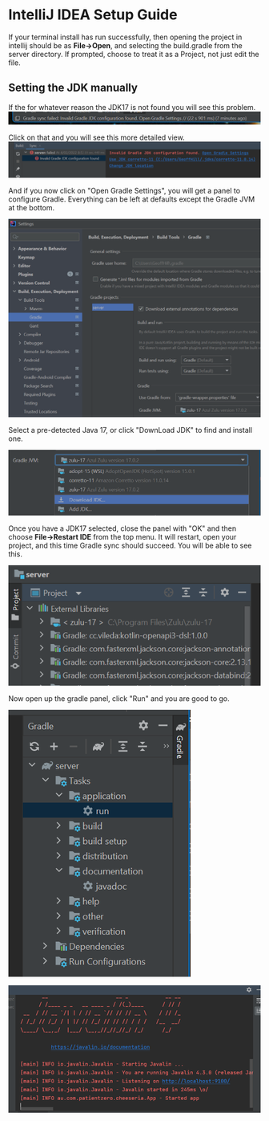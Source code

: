 # IntelliJ IDEA Setup Guide

If your terminal install has run successfully, then opening the project in intellij should be as   **File->Open**, and selecting the build.gradle from the server directory. If prompted, choose to treat it as a Project, not just edit the file.

## Setting the JDK manually

If the for whatever reason the JDK17 is not found you will see this problem.
![](2022-02-04-09-04-12.png)

Click on that and you will see this more detailed view.
![](2022-02-04-09-07-51.png)

And if you now click on "Open Gradle Settings", you will get a panel to configure Gradle. Everything can be left at defaults except the Gradle JVM at the bottom.

![](2022-02-04-09-11-56.png)

Select a pre-detected Java 17, or click "DownLoad JDK" to find and install one.

![](2022-02-04-09-14-33.png)

Once you have a JDK17 selected, close the panel with "OK" and then choose **File->Restart IDE** from the top menu. It will restart, open your project, and this time Gradle sync should succeed. You will be able to see this.

![](2022-02-04-09-23-25.png)

Now open up the gradle panel, click "Run" and you are good to go.

![](2022-02-04-09-25-23.png)

![](2022-02-04-09-26-51.png)